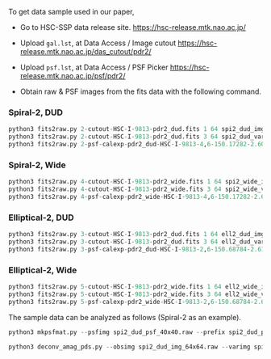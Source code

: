 To get data sample used in our paper,

- Go to HSC-SSP data release site.
https://hsc-release.mtk.nao.ac.jp/

- Upload `gal.lst`, at Data Access / Image cutout
https://hsc-release.mtk.nao.ac.jp/das_cutout/pdr2/

- Upload `psf.lst`, at Data Access / PSF Picker
https://hsc-release.mtk.nao.ac.jp/psf/pdr2/


- Obtain raw & PSF images from the fits data with the following command. 

### Spiral-2, DUD
```py
python3 fits2raw.py 2-cutout-HSC-I-9813-pdr2_dud.fits 1 64 spi2_dud_img_64x64.raw
python3 fits2raw.py 2-cutout-HSC-I-9813-pdr2_dud.fits 3 64 spi2_dud_var_64x64.raw
python3 fits2raw.py 2-psf-calexp-pdr2_dud-HSC-I-9813-4,6-150.17282-2.60907.fits 0 40 spi2_dud_psf_40x40.raw
```

### Spiral-2, Wide
```py
python3 fits2raw.py 4-cutout-HSC-I-9813-pdr2_wide.fits 1 64 spi2_wide_img_64x64.raw
python3 fits2raw.py 4-cutout-HSC-I-9813-pdr2_wide.fits 3 64 spi2_wide_var_64x64.raw
python3 fits2raw.py 4-psf-calexp-pdr2_wide-HSC-I-9813-4,6-150.17282-2.60907.fits 0 40 spi2_wide_psf_40x40.raw
```

### Elliptical-2, DUD
```py
python3 fits2raw.py 3-cutout-HSC-I-9813-pdr2_dud.fits 1 64 ell2_dud_img_64x64.raw
python3 fits2raw.py 3-cutout-HSC-I-9813-pdr2_dud.fits 3 64 ell2_dud_var_64x64.raw
python3 fits2raw.py 3-psf-calexp-pdr2_dud-HSC-I-9813-2,6-150.68784-2.61864.fits 0 40 ell2_dud_psf_40x40.raw
```

### Elliptical-2, Wide
```py
python3 fits2raw.py 5-cutout-HSC-I-9813-pdr2_wide.fits 1 64 ell2_wide_img_64x64.raw
python3 fits2raw.py 5-cutout-HSC-I-9813-pdr2_wide.fits 3 64 ell2_wide_var_64x64.raw
python3 fits2raw.py 5-psf-calexp-pdr2_wide-HSC-I-9813-2,6-150.68784-2.61864.fits 0 40 ell2_wide_psf_40x40.raw
```

The sample data can be analyzed as follows (Spiral-2 as an example).

```py
python3 mkpsfmat.py --psfimg spi2_dud_psf_40x40.raw --prefix spi2_dud_psf --img_size 64 --psfimg_size 40 --fl 0.9999
```

```py
python3 deconv_amag_pds.py --obsimg spi2_dud_img_64x64.raw --varimg spi2_dud_var_64x64.raw --psfmat spi2_dud_psf.mat --outimg spi2_dud_deconv.raw --lam 2.0 --bsig 1.0 --Nite 1000 --xnimg spi2_dud_xn_64x64x1000.raw --costfile cost.txt
```


